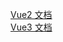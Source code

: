 [Vue2 文档](https://v2.cn.vuejs.org/)<br/>
[Vue3 文档](https://cn.vuejs.org/)

<!-- @include:./reactive/index.md -->
<!-- @include:./trap/index.md -->
<!-- @include:./V3/index.md -->
<!-- @include:./Plugin/index.md -->
